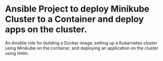 # Ansible Project to deploy Minikube Cluster to a Container and deploy apps on the cluster.

An Ansible role for building a Docker image, setting up a Kubernetes cluster using Minikube on the container, and deploying an application on the cluster using Helm.
